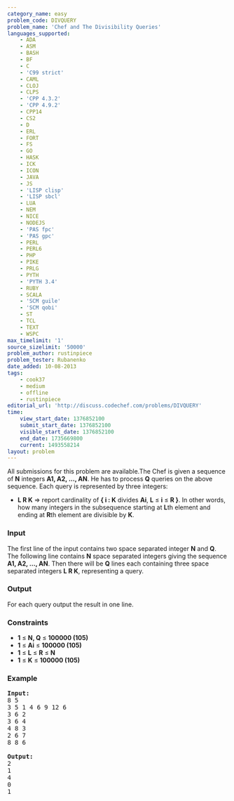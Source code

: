 ```yaml
---
category_name: easy
problem_code: DIVQUERY
problem_name: 'Chef and The Divisibility Queries'
languages_supported:
    - ADA
    - ASM
    - BASH
    - BF
    - C
    - 'C99 strict'
    - CAML
    - CLOJ
    - CLPS
    - 'CPP 4.3.2'
    - 'CPP 4.9.2'
    - CPP14
    - CS2
    - D
    - ERL
    - FORT
    - FS
    - GO
    - HASK
    - ICK
    - ICON
    - JAVA
    - JS
    - 'LISP clisp'
    - 'LISP sbcl'
    - LUA
    - NEM
    - NICE
    - NODEJS
    - 'PAS fpc'
    - 'PAS gpc'
    - PERL
    - PERL6
    - PHP
    - PIKE
    - PRLG
    - PYTH
    - 'PYTH 3.4'
    - RUBY
    - SCALA
    - 'SCM guile'
    - 'SCM qobi'
    - ST
    - TCL
    - TEXT
    - WSPC
max_timelimit: '1'
source_sizelimit: '50000'
problem_author: rustinpiece
problem_tester: Rubanenko
date_added: 10-08-2013
tags:
    - cook37
    - medium
    - offline
    - rustinpiece
editorial_url: 'http://discuss.codechef.com/problems/DIVQUERY'
time:
    view_start_date: 1376852100
    submit_start_date: 1376852100
    visible_start_date: 1376852100
    end_date: 1735669800
    current: 1493558214
layout: problem
---
```

All submissions for this problem are available.The Chef is given a sequence of **N** integers **A1, A2, ..., AN**. He has to process **Q** queries on the above sequence. Each query is represented by three integers:

- **L R K** => report cardinality of **{ i : K** divides **Ai**, **L** ≤ **i** ≤ **R }**. In other words, how many integers in the subsequence starting at **L**th element and ending at **R**th element are divisible by **K**.

### Input

The first line of the input contains two space separated integer **N** and **Q**.
The following line contains **N** space separated integers giving the sequence **A1, A2, ..., AN**.
Then there will be **Q** lines each containing three space separated integers **L R K**, representing a query.

### Output

For each query output the result in one line.

### Constraints

- **1** ≤ **N, Q**  ≤ **100000 (105)**
- **1** ≤ **Ai**  ≤ **100000 (105)**
- **1** ≤ **L** ≤ **R** ≤ **N**
- **1** ≤ **K**  ≤ **100000 (105)**

### Example

<pre><b>Input:</b>
8 5
3 5 1 4 6 9 12 6
3 6 2
3 6 4
4 8 3
2 6 7
8 8 6

<b>Output:</b>
2
1
4
0
1

</pre>